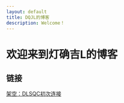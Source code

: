 ```yaml
---
layout: default
title: DQJL的博客
description: Welcome！
---
```


# 欢迎来到灯确吉L的博客
## 链接

[架空：DLSQC初次连接](https://lightworld689.github.io/firstconnect)  
